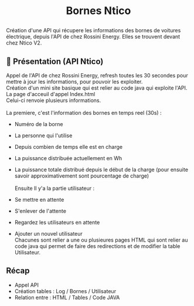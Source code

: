 # <p align="center">Bornes Ntico</p>
  
Création d'une API qui récupere les informations des bornes de voitures électrique, depuis l'API de chez Rossini Energy. Elles se trouvent devant chez Ntico V2.

## 🧐 Présentation (API Ntico)
Appel de l'API de chez Rossini Energy, refresh toutes les 30 secondes pour mettre à jour les informations, pour pouvoir les exploiter.<br>
Création d'un mini site basique qui est relier au code java qui exploite l'API. 
<br>La page d'acceuil d'appel Index.html
<br>Celui-ci renvoie plusieurs informations.
<br><br>
La premiere, c'est l'information des bornes en temps reel (30s) :
- Numéro de la borne
- La personne qui l'utilise
- Depuis combien de temps elle est en charge
- La puissance distribuée actuellement en Wh
- La puissance totale distribué depuis le début de la charge (pour ensuite savoir approximativement sont pourcentage de charge)<br><br>
 Ensuite Il y'a la partie utilisateur : 

- Se mettre en attente
- S'enlever de l'attente
- Regardez les utilisateurs en attente
- Ajouter un nouvel utilisateur<br>
Chacunes sont relier a une ou plusieures pages HTML qui sont relier au code java qui permet de faire des redirections et de modifier la table Utilisateur.
## Récap
- Appel API 
- Création tables : Log / Bornes / Utilisateur
- Relation entre : HTML / Tables / Code JAVA
